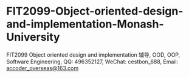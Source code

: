 # FIT2099-Object-oriented-design-and-implementation-Monash-University
FIT2099 Object oriented design and implementation 辅导, OOD, OOP, Software Engineering, QQ: 496352127, WeChat: cestbon_688, Email: accoder_overseas@163.com
